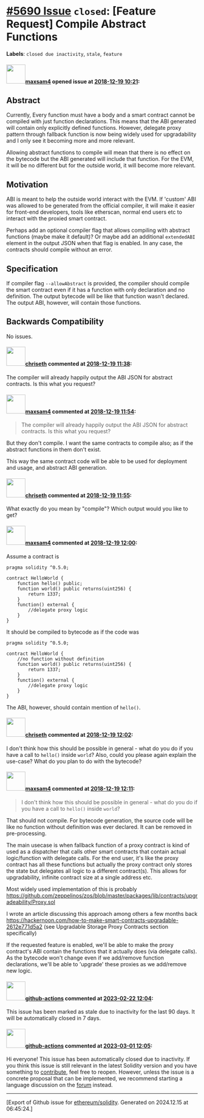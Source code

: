 # [\#5690 Issue](https://github.com/ethereum/solidity/issues/5690) `closed`: [Feature Request] Compile Abstract Functions
**Labels**: `closed due inactivity`, `stale`, `feature`


#### <img src="https://avatars.githubusercontent.com/u/7436022?u=b88a81b54b2f8de24b8482672866342b763d6022&v=4" width="50">[maxsam4](https://github.com/maxsam4) opened issue at [2018-12-19 10:21](https://github.com/ethereum/solidity/issues/5690):

## Abstract
Currently, Every function must have a body and a smart contract cannot be compiled with just function declarations. This means that the ABI generated will contain only explicitly defined functions. However, delegate proxy pattern through fallback function is now being widely used for upgradability and I only see it becoming more and more relevant.  

Allowing abstract functions to compile will mean that there is no effect on the bytecode but the ABI generated will include that function. For the EVM, it will be no different but for the outside world, it will become more relevant.

## Motivation
ABI is meant to help the outside world interact with the EVM. If 'custom' ABI was allowed to be generated from the official compiler, it will make it easier for front-end developers, tools like etherscan, normal end users etc to interact with the proxied smart contract.

Perhaps add an optional compiler flag that allows compiling with abstract functions (maybe make it default)?
Or maybe add an additional `extendedABI` element in the output JSON when that flag is enabled. In any case, the contracts should compile without an error.

## Specification
If compiler flag `--allowAbstract` is provided, the compiler should compile the smart contract even if it has a function with only declaration and no definition. The output bytecode will be like that function wasn't declared. The output ABI, however, will contain those functions.

## Backwards Compatibility
No issues.

#### <img src="https://avatars.githubusercontent.com/u/9073706?v=4" width="50">[chriseth](https://github.com/chriseth) commented at [2018-12-19 11:38](https://github.com/ethereum/solidity/issues/5690#issuecomment-448564930):

The compiler will already happily output the ABI JSON for abstract contracts. Is this what you request?

#### <img src="https://avatars.githubusercontent.com/u/7436022?u=b88a81b54b2f8de24b8482672866342b763d6022&v=4" width="50">[maxsam4](https://github.com/maxsam4) commented at [2018-12-19 11:54](https://github.com/ethereum/solidity/issues/5690#issuecomment-448568540):

> The compiler will already happily output the ABI JSON for abstract contracts. Is this what you request?

But they don't compile. I want the same contracts to compile also; as if the abstract functions in them don't exist. 

This way the same contract code will be able to be used for deployment and usage, and abstract ABI generation.

#### <img src="https://avatars.githubusercontent.com/u/9073706?v=4" width="50">[chriseth](https://github.com/chriseth) commented at [2018-12-19 11:55](https://github.com/ethereum/solidity/issues/5690#issuecomment-448568820):

What exactly do you mean by "compile"? Which output would you like to get?

#### <img src="https://avatars.githubusercontent.com/u/7436022?u=b88a81b54b2f8de24b8482672866342b763d6022&v=4" width="50">[maxsam4](https://github.com/maxsam4) commented at [2018-12-19 12:00](https://github.com/ethereum/solidity/issues/5690#issuecomment-448570117):

Assume a contract is
```
pragma solidity ^0.5.0;

contract HelloWorld {
    function hello() public;
    function world() public returns(uint256) {
        return 1337;
    }
    function() external {
        //delegate proxy logic
    }
} 
```
It should be compiled to bytecode as if the code was

```
pragma solidity ^0.5.0;

contract HelloWorld {
    //no function without definition
    function world() public returns(uint256) {
        return 1337;
    }
    function() external {
        //delegate proxy logic
    }
} 
```
The ABI, however, should contain mention of `hello()`.

#### <img src="https://avatars.githubusercontent.com/u/9073706?v=4" width="50">[chriseth](https://github.com/chriseth) commented at [2018-12-19 12:02](https://github.com/ethereum/solidity/issues/5690#issuecomment-448570714):

I don't think how this should be possible in general - what do you do if you have a call to `hello()` inside `world`? Also, could you please again explain the use-case? What do you plan to do with the bytecode?

#### <img src="https://avatars.githubusercontent.com/u/7436022?u=b88a81b54b2f8de24b8482672866342b763d6022&v=4" width="50">[maxsam4](https://github.com/maxsam4) commented at [2018-12-19 12:11](https://github.com/ethereum/solidity/issues/5690#issuecomment-448572669):

> I don't think how this should be possible in general - what do you do if you have a call to `hello()` inside `world`? 

That should not compile. For bytecode generation, the source code will be like no function without definition was ever declared. It can be removed in pre-processing.

The main usecase is when fallback function of a proxy contract is kind of used as a dispatcher that calls other smart contracts that contain actual logic/function with delegate calls. For the end user, it's like the proxy contract has all these functions but actually the proxy contract only stores the state but delegates all logic to a different contract(s). This allows for upgradability, infinite contract size at a single address etc.

Most widely used implementation of this is probably https://github.com/zeppelinos/zos/blob/master/packages/lib/contracts/upgradeability/Proxy.sol

I wrote an article discussing this approach among others a few months back https://hackernoon.com/how-to-make-smart-contracts-upgradable-2612e771d5a2
(see Upgradable Storage Proxy Contracts section specifically)

If the requested feature is enabled, we'll be able to make the proxy contract's ABI contain the functions that it actually does (via delegate calls). As the bytecode won't change even if we add/remove function declarations, we'll be able to 'upgrade' these proxies as we add/remove new logic.

#### <img src="https://avatars.githubusercontent.com/in/15368?v=4" width="50">[github-actions](https://github.com/apps/github-actions) commented at [2023-02-22 12:04](https://github.com/ethereum/solidity/issues/5690#issuecomment-1439910375):

This issue has been marked as stale due to inactivity for the last 90 days.
It will be automatically closed in 7 days.

#### <img src="https://avatars.githubusercontent.com/in/15368?v=4" width="50">[github-actions](https://github.com/apps/github-actions) commented at [2023-03-01 12:05](https://github.com/ethereum/solidity/issues/5690#issuecomment-1450027772):

Hi everyone! This issue has been automatically closed due to inactivity.
If you think this issue is still relevant in the latest Solidity version and you have something to [contribute](https://docs.soliditylang.org/en/latest/contributing.html), feel free to reopen.
However, unless the issue is a concrete proposal that can be implemented, we recommend starting a language discussion on the [forum](https://forum.soliditylang.org) instead.


-------------------------------------------------------------------------------



[Export of Github issue for [ethereum/solidity](https://github.com/ethereum/solidity). Generated on 2024.12.15 at 06:45:24.]
